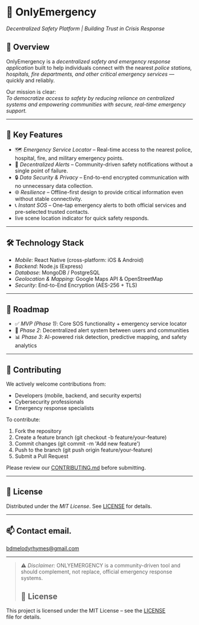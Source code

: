 # 🚨 OnlyEmergency 

*Decentralized Safety Platform | Building Trust in Crisis Response*  

## 📖 Overview  
OnlyEmergency is a *decentralized safety and emergency response application* built to help individuals connect with the nearest *police stations, hospitals, fire departments, and other critical emergency services* — quickly and reliably.  

Our mission is clear:  
*To democratize access to safety by reducing reliance on centralized systems and empowering communities with secure, real-time emergency support.*  

---

## 🔑 Key Features  
- 🗺 *Emergency Service Locator* – Real-time access to the nearest police, hospital, fire, and military emergency points.  
- 📡 *Decentralized Alerts* – Community-driven safety notifications without a single point of failure.  
- 🔒 *Data Security & Privacy* – End-to-end encrypted communication with no unnecessary data collection.  
- 🌐 *Resilience* – Offline-first design to provide critical information even without stable connectivity.  
- 📞 *Instant SOS* – One-tap emergency alerts to both official services and pre-selected trusted contacts.  
- live scene location indicator for quick safety responds.

---

## 🛠 Technology Stack  
- *Mobile*: React Native (cross-platform: iOS & Android)  
- *Backend*: Node.js (Express)  
- *Database*: MongoDB / PostgreSQL  
- *Geolocation & Mapping*: Google Maps API & OpenStreetMap  
- *Security*: End-to-End Encryption (AES-256 + TLS)  

---

## 🚀 Roadmap  
- ✅ *MVP (Phase 1)*: Core SOS functionality + emergency service locator  
- 🔄 *Phase 2*: Decentralized alert system between users and communities  
- 📊 *Phase 3*: AI-powered risk detection, predictive mapping, and safety analytics  

---

## 🤝 Contributing  
We actively welcome contributions from:  
- Developers (mobile, backend, and security experts)  
- Cybersecurity professionals  
- Emergency response specialists  

To contribute:  
1. Fork the repository  
2. Create a feature branch (git checkout -b feature/your-feature)  
3. Commit changes (git commit -m 'Add new feature')  
4. Push to the branch (git push origin feature/your-feature)  
5. Submit a Pull Request  

Please review our [CONTRIBUTING.md](CONTRIBUTING.md) before submitting.  

---

## 📜 License  
Distributed under the *MIT License*. See [LICENSE](LICENSE) for details.  

---

## 📫 Contact email.
bdmelodyrhymes@gmail.com

---

> ⚠ *Disclaimer:* ONLYEMERGENCY is a community-driven tool and should complement, not replace, official emergency response systems.
> 
> ## 📜 License
This project is licensed under the MIT License – see the [LICENSE](LICENSE) file for details.
